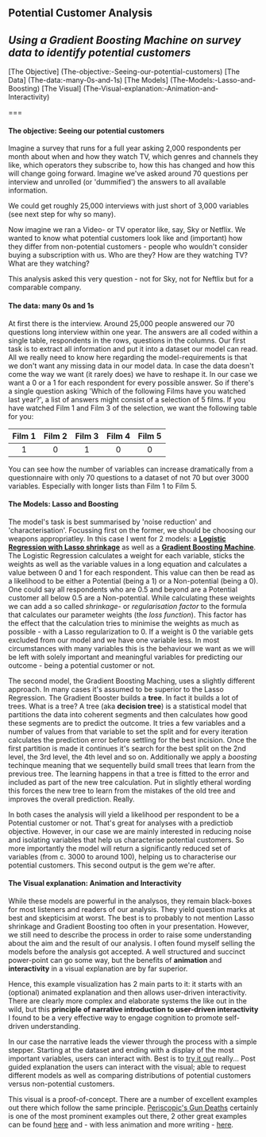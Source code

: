 ## Potential Customer Analysis

*Using a Gradient Boosting Machine on survey data to identify potential customers*
---

[The Objective] (The-objective:-Seeing-our-potential-customers)
[The Data] (The-data:-many-0s-and-1s)
[The Models] (The-Models:-Lasso-and-Boosting)
[The Visual] (The-Visual-explanation:-Animation-and-Interactivity)

===


#### The objective: Seeing our potential customers

Imagine a survey that runs for a full year asking 2,000 respondents per month about when and how they watch TV, which genres and channels they like, which operators they subscribe to, how this has changed and how this will change going forward. Imagine we've asked around 70 questions per interview and unrolled (or 'dummified') the answers to all available information.

We could get roughly 25,000 interviews with just short of 3,000 variables (see next step for why so many).

Now imagine we ran a Video- or TV operator like, say, Sky or Netflix. We wanted to know what potential customers look like and (important) how they differ from non-potential customers - people who wouldn't consider buying a subscription with us. Who are they? How are they watching TV? What are they watching?

This analysis asked this very question - not for Sky, not for Neftlix but for a comparable company. 

#### The data: many 0s and 1s

At first there is the interview. Around 25,000 people answered our 70 questions long interview within one year. The answers are all coded within a single table, respondents in the rows, questions in the columns. Our first task is to extract all information and put it into a dataset our model can read. All we really need to know here regarding the model-requirements is that we don't want any missing data in our model data. In case the data  doesn't come the way we want (it rarely does) we have to reshape it. In our case we want a 0 or a 1 for each respondent for every possible answer. So if there's a single question asking 'Which of the following Films have you watched last year?', a list of answers might consist of a selection of 5 films. If you have watched Film 1 and Film 3 of the selection, we want the following table for you:

Film 1 | Film 2 | Film 3 | Film 4 | Film 5
:---: | :---: | :---: | :---: | :---:
1 | 0 | 1 | 0 | 0

You can see how the number of variables can increase dramatically from a questionnaire with only 70 questions to a dataset of not 70 but over 3000 variables. Especially with longer lists than Film 1 to Film 5.


#### The Models: Lasso and Boosting

The model's task is best summarised by 'noise reduction' and 'characterisation'. Focussing first on the former, we should be choosing our weapons appropriatley. In this case I went for 2 models: a [**Logistic Regression with Lasso shrinkage**](https://en.wikipedia.org/wiki/Lasso_(statistics)) as well as a [**Gradient Boosting Machine**](https://en.wikipedia.org/wiki/Gradient_boosting). The Logistic Regression calculates a weight for each variable, sticks the weights as well as the variable values in a long equation and calculates a value between 0 and 1 for each respondent. This value can then be read as a likelihood to be either a Potential (being a 1) or a Non-potential (being a 0). One could say all respondents who are 0.5 and beyond are a Potential customer all below 0.5 are a Non-potential. While calculating these weights we can add a so called *shrinkage-* or *regularisation factor* to the formula that calculates our parameter weights (the *loss function*). This factor has the effect that the calculation tries to minimise the weights as much as possible - with a Lasso regularization to 0. If a weight is 0 the variable gets excluded from our model and we have one variable less. In most circumstances with many variables this is the behaviour we want as we will be left with solely important and meaningful variables for predicting our outcome - being a potential customer or not. 

The second model, the Gradient Boosting Maching, uses a slightly different approach. In many cases it's assumed to be superior to the Lasso Regression. The Gradient Booster builds a **tree**. In fact it builds a lot of trees. What is a tree? A tree (aka **decision tree**) is a statistical model that partitions the data into coherent segments and then calculates how good these segments are to predict the outcome. It tries a few variables and a number of values from that variable to set the split and for every iteration calculates the prediction error before settling for the best incision. Once the first partition is made it continues it's search for the best split on the 2nd level, the 3rd level, the 4th level and so on. Additionally we apply a *boosting* techinque meaning that we sequentelly build small trees that learn from the previous tree. The learning happens in that a tree is fitted to the error and included as part of the new tree calculation. Put in slightly etheral wording this forces the new tree to learn from the mistakes of the old tree and improves the overall prediction. Really.


In both cases the analysis will yield a likelihood per respondent to be a Potential customer or not. That's great for analyses with a predictiob objective. However, in our case we are mainly interested in reducing noise and isolating variables that help us characterise potential customers. So more importantly the model will return a significantly reduced set of variables (from c. 3000 to around 100), helping us to characterise our potential customers. This second output is the gem we're after.

#### The Visual explanation: Animation and Interactivity

While these models are powerful in the analysos, they remain black-boxes for most listeners and readers of our analysis. They yield question marks at best and skepticisim at worst. The best is to probably to not mention Lasso shrinkage and Gradient Boosting too often in your presentation. However, we still need to describe the process in order to raise some understanding about the aim and the result of our analysis. I often found myself selling the models before the analysis got accepted. A well structured and succinct power-point can go some way, but the benefits of **animation** and **interactivity** in a visual explanation are by far superior.

Hence, this example visualization has 2 main parts to it: it starts with an (optional) animated explanation and then allows user-driven interactivity. There are clearly more complex and elaborate systems the like out in the wild, but this **principle of narrative introduction to user-driven interactivity** I found to be a very effective way to engage cognition to promote self-driven understanding. 

In our case the narrative leads the viewer through the process with a simple stepper. Starting at the dataset and ending with a display of the most important variables, users can interact with. Best is to [try it out](larsvers.github.io/potential-customer-analysis) really... Post guided explanation the users can interact with the visual; able to request different models as well as comparing distributions of potential customers versus non-potential customers.

This visual is a proof-of-concept. There are a number of excellent examples out there which follow the same principle. [Periscopic's Gun Deaths](http://guns.periscopic.com/?year=2013) certainly is one of the most prominent examples out there, 2 other great examples can be found [here](http://nbremer.github.io/exoplanets/) and - with less animation and more writing - [here](http://mbtaviz.github.io/).